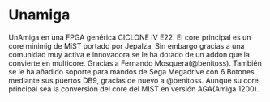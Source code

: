# Unamiga
UnAmiga en una FPGA genérica CICLONE IV E22. El core principal es un core minimig de MiST portado por Jepalza. Sin embargo gracias a una comunidad muy activa e innovadora se le ha dotado de un addon que la convierte en multicore. Gracias a Fernando Mosquera(@benitoss). También se le ha añadido soporte para mandos de Sega Megadrive con 6 Botones mediante sus puertos DB9, gracias de nuevo a @benitoss. Aunque su core principal sea la conversión del core del MIST en versión AGA(Amiga 1200).
